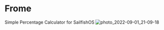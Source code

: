 # Frome
Simple Percentage Calculator for SailfishOS
![photo_2022-09-01_21-09-18](https://user-images.githubusercontent.com/4253881/187983820-dbf781da-78ab-40e9-b6b1-8f8241bfbd11.jpg)
